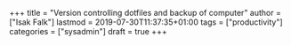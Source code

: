 +++
title = "Version controlling dotfiles and backup of computer"
author = ["Isak Falk"]
lastmod = 2019-07-30T11:37:35+01:00
tags = ["productivity"]
categories = ["sysadmin"]
draft = true
+++
